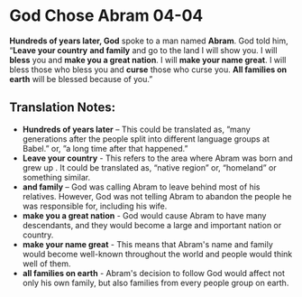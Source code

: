 God Chose Abram 04-04
=======================


**Hundreds of years later, God** spoke to a man named **Abram**. God told
him, “**Leave your country** **and family** and go to the land I will
show you. I will **bless** you and **make you a great nation**. I will
**make your name great**. I will bless those who bless you and **curse**
those who curse you. **All families on earth** will be blessed because
of you.”

Translation Notes:
------------------

-   **Hundreds of years later** – This could be translated as, ”many
    generations after the people split into different language groups
    at Babel.” or, ”a long time after that happened.”
-   **Leave your country** - This refers to the area where Abram was
    born and grew up . It could be translated as, “native region” or,
    “homeland” or something similar.
-   **and family** – God was calling Abram to leave behind most of his
    relatives. However, God was not telling Abram to abandon the people
    he was responsible for, including his wife.
-   **make you a great nation** - God would cause Abram to have many
    descendants, and they would become a large and important nation
    or country.
-   **make your name great** - This means that Abram's name and family
    would become well-known throughout the world and people would think
    well of them.
-   **all families on earth** - Abram's decision to follow God would
    affect not only his own family, but also families from every people
    group on earth.

